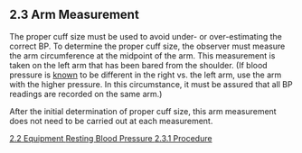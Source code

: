 ## 2.3 Arm Measurement

The proper cuff size must be used to avoid under- or over-estimating the correct BP. To determine the proper cuff size, the observer must measure the arm circumference at the midpoint of the arm. This measurement is taken on the left arm that has been bared from the shoulder. (If blood pressure is <u>known</u> to be different in the right vs. the left arm, use the arm with the higher pressure. In this circumstance, it must be assured that all BP readings are recorded on the same arm.)

After the initial determination of proper cuff size, this arm measurement does not need to be carried out at each measurement.


<div class="center">
<div class="btn-group">
  <a href=":pages_path:/manuals/resting-blood-pressure/2-02-equipment.md" class="btn btn-default">
    <span class="glyphicon glyphicon-chevron-left"></span>
    2.2 Equipment
  </a>

  <a href=":pages_path:/manuals/resting-blood-pressure" class="btn btn-default">
    <span class="glyphicon glyphicon-chevron-up"></span>
    Resting Blood Pressure
  </a>

  <a href=":pages_path:/manuals/resting-blood-pressure/2-03-01-procedure.md" class="btn btn-success">
    2.3.1 Procedure
    <span class="glyphicon glyphicon-chevron-right"></span>
  </a>
</div>
</div>
